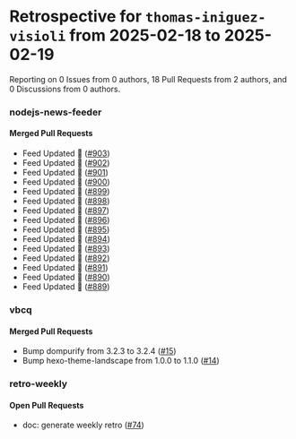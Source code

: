 # Retrospective for `thomas-iniguez-visioli` from 2025-02-18 to 2025-02-19

Reporting on 0 Issues from 0 authors, 18 Pull Requests from 2 authors, and 0 Discussions from 0 authors.


### nodejs-news-feeder

#### Merged Pull Requests

- Feed Updated 🍿 ([#903](https://github.com/thomas-iniguez-visioli/nodejs-news-feeder/pull/903))
- Feed Updated 🍿 ([#902](https://github.com/thomas-iniguez-visioli/nodejs-news-feeder/pull/902))
- Feed Updated 🍿 ([#901](https://github.com/thomas-iniguez-visioli/nodejs-news-feeder/pull/901))
- Feed Updated 🍿 ([#900](https://github.com/thomas-iniguez-visioli/nodejs-news-feeder/pull/900))
- Feed Updated 🍿 ([#899](https://github.com/thomas-iniguez-visioli/nodejs-news-feeder/pull/899))
- Feed Updated 🍿 ([#898](https://github.com/thomas-iniguez-visioli/nodejs-news-feeder/pull/898))
- Feed Updated 🍿 ([#897](https://github.com/thomas-iniguez-visioli/nodejs-news-feeder/pull/897))
- Feed Updated 🍿 ([#896](https://github.com/thomas-iniguez-visioli/nodejs-news-feeder/pull/896))
- Feed Updated 🍿 ([#895](https://github.com/thomas-iniguez-visioli/nodejs-news-feeder/pull/895))
- Feed Updated 🍿 ([#894](https://github.com/thomas-iniguez-visioli/nodejs-news-feeder/pull/894))
- Feed Updated 🍿 ([#893](https://github.com/thomas-iniguez-visioli/nodejs-news-feeder/pull/893))
- Feed Updated 🍿 ([#892](https://github.com/thomas-iniguez-visioli/nodejs-news-feeder/pull/892))
- Feed Updated 🍿 ([#891](https://github.com/thomas-iniguez-visioli/nodejs-news-feeder/pull/891))
- Feed Updated 🍿 ([#890](https://github.com/thomas-iniguez-visioli/nodejs-news-feeder/pull/890))
- Feed Updated 🍿 ([#889](https://github.com/thomas-iniguez-visioli/nodejs-news-feeder/pull/889))

### vbcq

#### Merged Pull Requests

- Bump dompurify from 3.2.3 to 3.2.4 ([#15](https://github.com/thomas-iniguez-visioli/vbcq/pull/15))
- Bump hexo-theme-landscape from 1.0.0 to 1.1.0 ([#14](https://github.com/thomas-iniguez-visioli/vbcq/pull/14))

### retro-weekly

#### Open Pull Requests

- doc: generate weekly retro ([#74](https://github.com/thomas-iniguez-visioli/retro-weekly/pull/74))